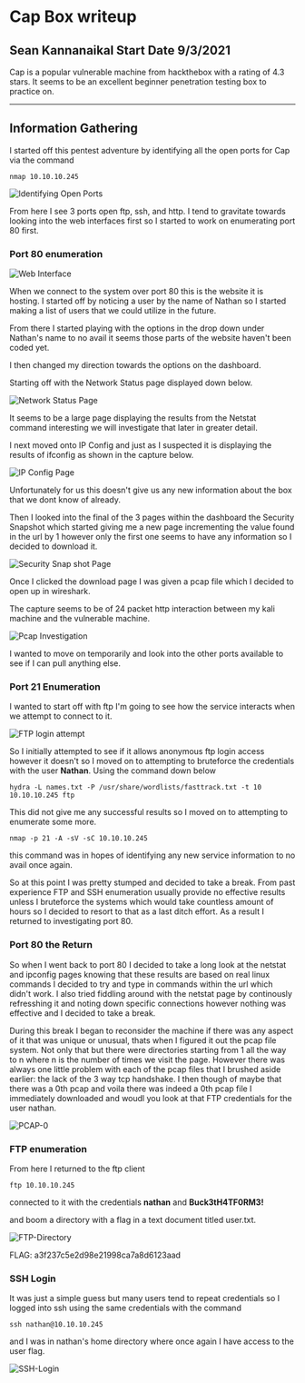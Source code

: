 # Cap Box writeup

## Sean Kannanaikal Start Date 9/3/2021

Cap is a popular vulnerable machine from hackthebox with a rating of 4.3 stars.  It seems to be an excellent beginner penetration testing box to practice on.

***

## Information Gathering

I started off this pentest adventure by identifying all the open ports for Cap via the command
```
nmap 10.10.10.245
```

![Identifying Open  Ports](img/capture1.PNG)

From here I see 3 ports open ftp, ssh, and http.  I tend to gravitate towards looking into the web interfaces first so I started to work on enumerating port 80 first.

### Port 80 enumeration

![Web Interface](img/capture2.PNG)

When we connect to the system over port 80 this is the website it is hosting.  I started off by noticing a user by the name of Nathan so I started making a list of users that we could utilize in the future.

From there I started playing with the options in the drop down under Nathan's name to no avail it seems those parts of the website haven't been coded yet. 

I then changed my direction towards the options on the dashboard.

Starting off with the Network Status page displayed down below.

![Network Status Page](img/capture3.PNG)

It seems to be a large page displaying the results from the Netstat command interesting we will investigate that later in greater detail.

I next moved onto IP Config and just as I suspected it is displaying the results of ifconfig as shown in the capture below.

![IP Config Page](img/capture4.PNG)

Unfortunately for us this doesn't give us any new information about the box that we dont know of already.

Then I looked into the final of the 3 pages within the dashboard the Security Snapshot which started giving me a new page incrementing the value found in the url by 1 however only the first one seems to have any information so I decided to download it.

![Security Snap shot Page](img/capture5.PNG)

Once I clicked the download page I was given a pcap file which I decided to open up in wireshark.  

The capture seems to be of 24 packet http interaction between my kali machine and the vulnerable machine.  

![Pcap Investigation](img/capture6.PNG)

I wanted to move on temporarily and look into the other ports available to see if I can  pull anything else.

### Port 21 Enumeration

I wanted to start off with ftp I'm going to see how the service interacts when we attempt to connect to it.

![FTP login attempt](img/capture7.PNG)

So I initially attempted to see if it allows anonymous ftp login access however it doesn't so I moved on to attempting to bruteforce the credentials with the user **Nathan**.  Using the command down below

```
hydra -L names.txt -P /usr/share/wordlists/fasttrack.txt -t 10 10.10.10.245 ftp
```

This did not give me any successful results so I moved on to attempting to enumerate some more.

```
nmap -p 21 -A -sV -sC 10.10.10.245
```

this command was in hopes of identifying any new service information to no avail once again.

So at this point I was pretty stumped and decided to take a break.  From past experience FTP and SSH enumeration usually provide no effective results unless I bruteforce the systems which would take countless amount of hours so I decided to resort to that as a last ditch effort.  As a result I returned to investigating port 80.

### Port 80 the Return

So when I went back to port 80 I decided to take a long look at the netstat and ipconfig pages knowing that these results are based on real linux commands I decided to try and type in commands within the url which didn't work.  I also tried fiddling around with the netstat page by continously refresshing it and noting down specific connections however nothing was effective and I decided to take a break.

During this break I began to reconsider the machine if there was any aspect of it that was unique or unusual, thats when I figured it out the pcap file system.  Not only that but there were directories starting from 1 all the way to n where n is the number of times we visit the page.  However there was always one little problem with  each of the pcap files that I brushed aside earlier: the lack of the 3 way tcp handshake.  I then though of maybe that there was a 0th pcap and voila there was indeed a 0th pcap file I immediately downloaded and woudl you look at that FTP credentials for the user nathan.

![PCAP-0](img/capture8.PNG)


### FTP enumeration

From here I returned to the ftp client

```
ftp 10.10.10.245
```

connected to it with the credentials **nathan** and **Buck3tH4TF0RM3!**

and boom a directory with a flag in a text document titled user.txt.

![FTP-Directory](img/capture9.PNG)

FLAG: a3f237c5e2d98e21998ca7a8d6123aad

### SSH Login

It was just a simple guess but many users tend to repeat credentials so I logged into ssh using the same credentials with the command

```
ssh nathan@10.10.10.245
```

and I was in nathan's home directory where once again I have access to the user flag.

![SSH-Login](img/capture10.PNG)
